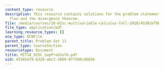 ```yaml
---
content_type: resource
description: This resource contains solutions for the problem statements related to
  flux and the divergence theorem.
file: /media/courses/18-02sc-multivariable-calculus-fall-2010/45302ef9b328a6c32869077580cd685d_MIT18_02SC_SupProbSol6.pdf
file_type: application/pdf
learning_resource_types: []
ocw_type: OCWFile
parent_title: Problem Set 11
parent_type: CourseSection
resourcetype: Document
title: MIT18_02SC_SupProbSol6.pdf
uid: 45302ef9-b328-a6c3-2869-077580cd685d
---
```

